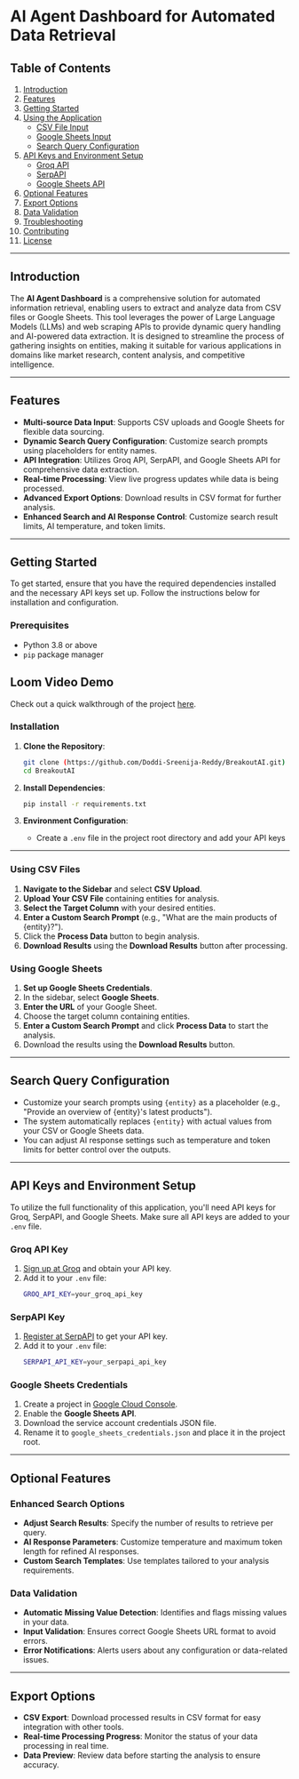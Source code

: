 # AI Agent Dashboard for Automated Data Retrieval

## Table of Contents
1. [Introduction](#introduction)
2. [Features](#features)
3. [Getting Started](#getting-started)
4. [Using the Application](#using-the-application)
   - [CSV File Input](#using-csv-files)
   - [Google Sheets Input](#using-google-sheets)
   - [Search Query Configuration](#search-query-configuration)
5. [API Keys and Environment Setup](#api-keys-and-environment-setup)
   - [Groq API](#groq-api-key)
   - [SerpAPI](#serpapi-key)
   - [Google Sheets API](#google-sheets-credentials)
6. [Optional Features](#optional-features)
7. [Export Options](#export-options)
8. [Data Validation](#data-validation)
9. [Troubleshooting](#troubleshooting)
10. [Contributing](#contributing)
11. [License](#license)

---

## Introduction

The **AI Agent Dashboard** is a comprehensive solution for automated information retrieval, enabling users to extract and analyze data from CSV files or Google Sheets. This tool leverages the power of Large Language Models (LLMs) and web scraping APIs to provide dynamic query handling and AI-powered data extraction. It is designed to streamline the process of gathering insights on entities, making it suitable for various applications in domains like market research, content analysis, and competitive intelligence.

---

## Features

- **Multi-source Data Input**: Supports CSV uploads and Google Sheets for flexible data sourcing.
- **Dynamic Search Query Configuration**: Customize search prompts using placeholders for entity names.
- **API Integration**: Utilizes Groq API, SerpAPI, and Google Sheets API for comprehensive data extraction.
- **Real-time Processing**: View live progress updates while data is being processed.
- **Advanced Export Options**: Download results in CSV format for further analysis.
- **Enhanced Search and AI Response Control**: Customize search result limits, AI temperature, and token limits.

---

## Getting Started

To get started, ensure that you have the required dependencies installed and the necessary API keys set up. Follow the instructions below for installation and configuration.

### Prerequisites

- Python 3.8 or above
- `pip` package manager

## Loom Video Demo
Check out a quick walkthrough of the project [here](https://drive.google.com/file/d/12ovrKKd50z9SIX4NwixhAB13LnQ_kYnA/view?usp=sharing).

### Installation

1. **Clone the Repository**:
    ```bash
    git clone (https://github.com/Doddi-Sreenija-Reddy/BreakoutAI.git)
    cd BreakoutAI
    ```

2. **Install Dependencies**:
    ```bash
    pip install -r requirements.txt
    ```

3. **Environment Configuration**:
   - Create a `.env` file in the project root directory and add your API keys

---

### Using CSV Files

1. **Navigate to the Sidebar** and select **CSV Upload**.
2. **Upload Your CSV File** containing entities for analysis.
3. **Select the Target Column** with your desired entities.
4. **Enter a Custom Search Prompt** (e.g., "What are the main products of {entity}?").
5. Click the **Process Data** button to begin analysis.
6. **Download Results** using the **Download Results** button after processing.

### Using Google Sheets

1. **Set up Google Sheets Credentials**.
2. In the sidebar, select **Google Sheets**.
3. **Enter the URL** of your Google Sheet.
4. Choose the target column containing entities.
5. **Enter a Custom Search Prompt** and click **Process Data** to start the analysis.
6. Download the results using the **Download Results** button.

---

## Search Query Configuration

- Customize your search prompts using `{entity}` as a placeholder (e.g., "Provide an overview of {entity}'s latest products").
- The system automatically replaces `{entity}` with actual values from your CSV or Google Sheets data.
- You can adjust AI response settings such as temperature and token limits for better control over the outputs.

---

## API Keys and Environment Setup

To utilize the full functionality of this application, you'll need API keys for Groq, SerpAPI, and Google Sheets. Make sure all API keys are added to your `.env` file.

### Groq API Key
1. [Sign up at Groq](https://groq.com) and obtain your API key.
2. Add it to your `.env` file:
    ```bash
    GROQ_API_KEY=your_groq_api_key
    ```

### SerpAPI Key
1. [Register at SerpAPI](https://serpapi.com) to get your API key.
2. Add it to your `.env` file:
    ```bash
    SERPAPI_API_KEY=your_serpapi_api_key
    ```

### Google Sheets Credentials
1. Create a project in [Google Cloud Console](https://console.cloud.google.com/).
2. Enable the **Google Sheets API**.
3. Download the service account credentials JSON file.
4. Rename it to `google_sheets_credentials.json` and place it in the project root.

---

## Optional Features

### Enhanced Search Options
- **Adjust Search Results**: Specify the number of results to retrieve per query.
- **AI Response Parameters**: Customize temperature and maximum token length for refined AI responses.
- **Custom Search Templates**: Use templates tailored to your analysis requirements.

### Data Validation
- **Automatic Missing Value Detection**: Identifies and flags missing values in your data.
- **Input Validation**: Ensures correct Google Sheets URL format to avoid errors.
- **Error Notifications**: Alerts users about any configuration or data-related issues.

---

## Export Options

- **CSV Export**: Download processed results in CSV format for easy integration with other tools.
- **Real-time Processing Progress**: Monitor the status of your data processing in real time.
- **Data Preview**: Review data before starting the analysis to ensure accuracy.


